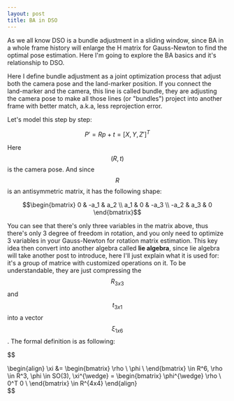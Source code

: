 ```yaml
---
layout: post
title: BA in DSO
---
```


As we all know DSO is a bundle adjustment in a sliding window, since BA in a whole frame history will enlarge the H matrix for
Gauss-Newton to find the optimal pose estimation. Here I'm going to explore the BA basics and it's relationship to DSO.

Here I define bundle adjustment as a joint optimization process that adjust both the camera pose and the land-marker position.
If you connect the land-marker and the camera, this line is called bundle, they are adjusting the camera pose to make all those
lines (or "bundles") project into another frame with better match, a.k.a, less reprojection error.

Let's model this step by step:

$$P' = Rp + t = [X, Y, Z']^T$$

Here $$(R, t)$$ is the camera pose. And since $$R$$ is an antisymmetric matrix, it has the following shape:

$$\begin{bmatrix} 
0 & -a_1 & a_2 \\ 
a_1 & 0 & -a_3 \\ 
-a_2 & a_3 & 0  
\end{bmatrix}$$

You can see that there's only three variables in the matrix above, thus there's only 3 degree of freedom in rotation, and you
only need to optimize 3 variables in your Gauss-Newton for rotation matrix estimation. This key idea then convert into another
algebra called **lie algebra**, since lie algebra will take another post to introduce, here I'll just explain what it is used
for: it's a group of matrice with customized operations on it. To be understandable, they are just compressing the $$R_{3x3}$$ and $$t_{3x1}$$ into a vector $$\xi_{1x6}$$. The formal definition is as following:

$$

  \begin{align}
    \xi &= \begin{bmatrix}
           \rho \\
           \phi \\
         \end{bmatrix} \in R^6, \rho \in R^3, \phi \in SO(3), \xi^{\wedge} = \begin{bmatrix}
                                                                             \phi^{\wedge} \rho \\
                                                                             0^T 0 \\
                                                                           \end{bmatrix} \in R^{4x4}
  \end{align}   
$$
